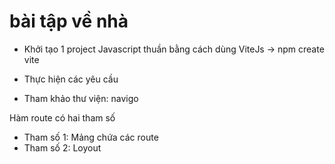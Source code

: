 # bài tập về nhà

- Khởi tạo 1 project Javascript thuần bằng cách dùng ViteJs -> npm create vite

- Thực hiện các yêu cầu
- Tham khảo thư viện: navigo

Hàm route có hai tham số

- Tham số 1: Mảng chứa các route
- Tham số 2: Loyout
